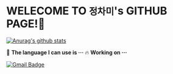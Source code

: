 WELECOME TO ``정차미``'s GITHUB PAGE!👋
======
[![Anurag's github stats](https://github-readme-stats.vercel.app/api?username=lasilla20)](https://github.com/anuraghazra/github-readme-stats)

📝 **The language I can use is ···**
🔥 **Working on ···**

[![Gmail Badge](https://img.shields.io/badge/Gmail-d14836?style=flat-square&logo=Gmail&logoColor=white&link=mailto:lasilla2096@gmail.com)](mailto:lasilla2096@gmail.com)

##
<!--
**lasilla20/lasilla20** is a ✨ _special_ ✨ repository because its `README.md` (this file) appears on your GitHub profile.

Here are some ideas to get you started:

- 🔭 I’m currently working on ...
- 🌱 I’m currently learning ...
- 👯 I’m looking to collaborate on ...
- 🤔 I’m looking for help with ...
- 💬 Ask me about ...
- 📫 How to reach me: ...
- 😄 Pronouns: ...
- ⚡ Fun fact: ...
-->
